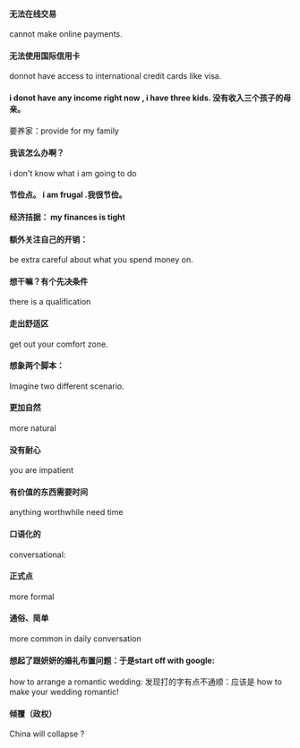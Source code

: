 #### 无法在线交易
cannot make online payments.
#### 无法使用国际信用卡
donnot have access to international credit cards like visa.
#### i donot have any income right now , i have three kids. 没有收入三个孩子的母亲。
要养家：provide for my family
#### 我该怎么办啊？
i don't know what i am going to do
#### 节俭点。 i am frugal .我很节俭。
#### 经济拮据： my finances is tight
#### 额外关注自己的开销： 
be extra careful about what you spend money on.

#### 想干嘛？有个先决条件
there is a qualification
#### 走出舒适区
get out your comfort zone.
#### 想象两个脚本：
Imagine two different scenario.
#### 更加自然 
more natural
#### 没有耐心
you are impatient
#### 有价值的东西需要时间
anything worthwhile need time
#### 口语化的
conversational:
#### 正式点
more formal  
#### 通俗、简单
more common in daily conversation
#### 想起了跟妍妍的婚礼布置问题：于是start off with google:
how to arrange a romantic wedding:
发现打的字有点不通顺：应该是 how to make your wedding romantic!
#### 倾覆（政权）
China will collapse ?
